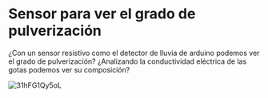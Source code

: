 # Sensor para ver el grado de pulverización

¿Con un sensor resistivo como el detector de lluvia de arduino podemos ver el grado de pulverización? ¿Analizando la conductividad eléctrica de las gotas podemos ver su composición?

![31hFG1Qy5oL](https://github.com/user-attachments/assets/24a097ce-e036-43e2-b406-16cd4121bd37)
